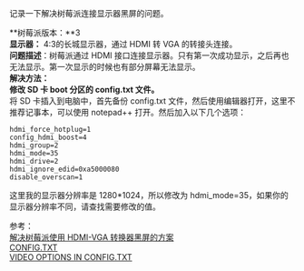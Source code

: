 记录一下解决树莓派连接显示器黑屏的问题。  
<!--more-->

**树莓派版本：**3  
**显示器：**  4:3的长城显示器，通过 HDMI 转 VGA 的转接头连接。  
**问题描述**：树莓派通过 HDMI 接口连接显示器。只有第一次成功显示，之后再也无法显示。第一次显示的时候也有部分屏幕无法显示。  
**解决方法：**  
**修改 SD 卡 boot 分区的 config.txt 文件。**  
将 SD 卡插入到电脑中，首先备份 config.txt 文件，然后使用编辑器打开，这里不推荐记事本，可以使用 notepad++ 打开。然后加入以下几个选项：  

```
hdmi_force_hotplug=1
config_hdmi_boost=4
hdmi_group=2
hdmi_mode=35
hdmi_drive=2
hdmi_ignore_edid=0xa5000080
disable_overscan=1      
```

这里我的显示器分辨率是 1280*1024，所以修改为 hdmi_mode=35，如果你的显示器分辨率不同，请查找需要修改的值。


参考：  
[解决树莓派使用 HDMI-VGA 转换器黑屏的方案](http://blog.lxx1.com/1706)  
[CONFIG.TXT](https://www.raspberrypi.org/documentation/configuration/config-txt/README.md)  
[VIDEO OPTIONS IN CONFIG.TXT](https://www.raspberrypi.org/documentation/configuration/config-txt/video.md)  

